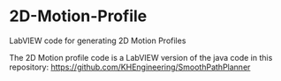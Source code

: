 # 2D-Motion-Profile
LabVIEW code for generating 2D Motion Profiles

The 2D Motion profile code is a LabVIEW version of the java code in this repository:
https://github.com/KHEngineering/SmoothPathPlanner
